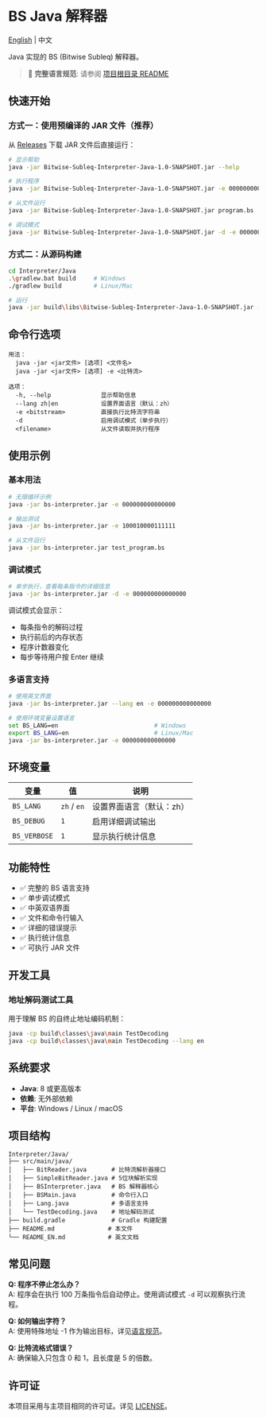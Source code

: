 # BS Java 解释器

[English](README_EN.md) | 中文

Java 实现的 BS (Bitwise Subleq) 解释器。

> 📖 **完整语言规范**: 请参阅 [项目根目录 README](../../README.md) 

## 快速开始

### 方式一：使用预编译的 JAR 文件（推荐）

从 [Releases](https://github.com/MCLMLI/Bitwise-Subleq/releases) 下载 JAR 文件后直接运行：

```bash
# 显示帮助
java -jar Bitwise-Subleq-Interpreter-Java-1.0-SNAPSHOT.jar --help

# 执行程序
java -jar Bitwise-Subleq-Interpreter-Java-1.0-SNAPSHOT.jar -e 000000000000000

# 从文件运行
java -jar Bitwise-Subleq-Interpreter-Java-1.0-SNAPSHOT.jar program.bs

# 调试模式
java -jar Bitwise-Subleq-Interpreter-Java-1.0-SNAPSHOT.jar -d -e 000000000000000
```

### 方式二：从源码构建

```bash
cd Interpreter/Java
.\gradlew.bat build     # Windows
./gradlew build         # Linux/Mac

# 运行
java -jar build\libs\Bitwise-Subleq-Interpreter-Java-1.0-SNAPSHOT.jar -e <bitstream>
```

## 命令行选项

```
用法：
  java -jar <jar文件> [选项] <文件名>
  java -jar <jar文件> [选项] -e <比特流>

选项：
  -h, --help              显示帮助信息
  --lang zh|en            设置界面语言（默认：zh）
  -e <bitstream>          直接执行比特流字符串
  -d                      启用调试模式（单步执行）
  <filename>              从文件读取并执行程序
```

## 使用示例

### 基本用法

```bash
# 无限循环示例
java -jar bs-interpreter.jar -e 000000000000000

# 输出测试
java -jar bs-interpreter.jar -e 100010000111111

# 从文件运行
java -jar bs-interpreter.jar test_program.bs
```

### 调试模式

```bash
# 单步执行，查看每条指令的详细信息
java -jar bs-interpreter.jar -d -e 000000000000000
```

调试模式会显示：
- 每条指令的解码过程
- 执行前后的内存状态
- 程序计数器变化
- 每步等待用户按 Enter 继续

### 多语言支持

```bash
# 使用英文界面
java -jar bs-interpreter.jar --lang en -e 000000000000000

# 使用环境变量设置语言
set BS_LANG=en                           # Windows
export BS_LANG=en                        # Linux/Mac
java -jar bs-interpreter.jar -e 000000000000000
```

## 环境变量

| 变量 | 值 | 说明 |
|------|-----|------|
| `BS_LANG` | `zh` / `en` | 设置界面语言（默认：zh） |
| `BS_DEBUG` | `1` | 启用详细调试输出 |
| `BS_VERBOSE` | `1` | 显示执行统计信息 |

## 功能特性

- ✅ 完整的 BS 语言支持
- ✅ 单步调试模式
- ✅ 中英双语界面
- ✅ 文件和命令行输入
- ✅ 详细的错误提示
- ✅ 执行统计信息
- ✅ 可执行 JAR 文件

## 开发工具

### 地址解码测试工具

用于理解 BS 的自终止地址编码机制：

```bash
java -cp build\classes\java\main TestDecoding
java -cp build\classes\java\main TestDecoding --lang en
```

## 系统要求

- **Java**: 8 或更高版本
- **依赖**: 无外部依赖
- **平台**: Windows / Linux / macOS

## 项目结构

```
Interpreter/Java/
├── src/main/java/
│   ├── BitReader.java       # 比特流解析器接口
│   ├── SimpleBitReader.java # 5位块解析实现
│   ├── BSInterpreter.java   # BS 解释器核心
│   ├── BSMain.java          # 命令行入口
│   ├── Lang.java            # 多语言支持
│   └── TestDecoding.java    # 地址解码测试
├── build.gradle             # Gradle 构建配置
├── README.md               # 本文件
└── README_EN.md            # 英文文档
```

## 常见问题

**Q: 程序不停止怎么办？**  
A: 程序会在执行 100 万条指令后自动停止。使用调试模式 `-d` 可以观察执行流程。

**Q: 如何输出字符？**  
A: 使用特殊地址 -1 作为输出目标，详见[语言规范](../../README.md)。

**Q: 比特流格式错误？**  
A: 确保输入只包含 0 和 1，且长度是 5 的倍数。

## 许可证

本项目采用与主项目相同的许可证。详见 [LICENSE](../../LICENSE)。
